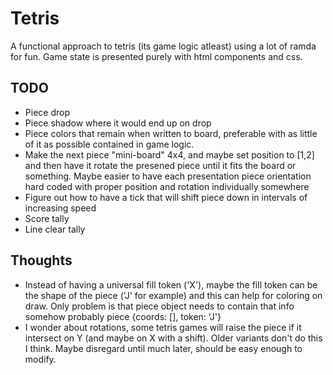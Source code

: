 # Tetris
A functional approach to tetris (its game logic atleast) using a lot of ramda
for fun. Game state is presented purely with html components and css.
## TODO
* Piece drop
* Piece shadow where it would end up on drop
* Piece colors that remain when written to board, preferable with as little of
it as possible contained in game logic.
* Make the next piece "mini-board" 4x4, and maybe set position to [1,2] and then have it rotate the presened piece
until it fits the board or something. Maybe easier to have each presentation piece orientation hard coded
with proper position and rotation individually somewhere
* Figure out how to have a tick that will shift piece down in intervals of 
increasing speed
* Score tally
* Line clear tally
## Thoughts
* Instead of having a universal fill token ('X'), maybe the fill token can be
the shape of the piece ('J' for example) and this can help for coloring
on draw. Only problem is that piece object needs to contain that info somehow
probably piece {coords: [], token: 'J'}
* I wonder about rotations, some tetris games will raise the piece if it 
intersect on Y (and maybe on X with a shift). Older variants don't do this
I think. Maybe disregard until much later, should be easy enough to modify.